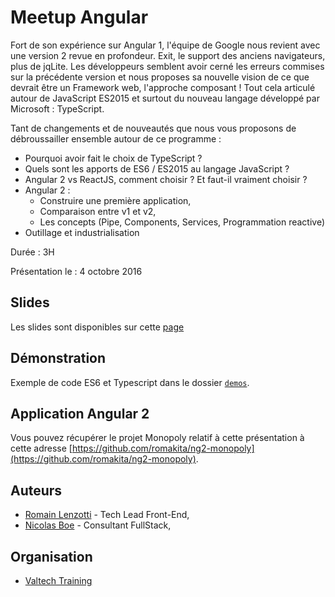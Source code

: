 # Meetup Angular

Fort de son expérience sur Angular 1, l'équipe de Google
nous revient avec une version 2 revue en profondeur. Exit, le support des 
anciens navigateurs, plus de jqLite. Les développeurs semblent avoir cerné 
les erreurs commises sur la précédente version et nous proposes sa nouvelle 
vision de ce que devrait être un Framework web, l'approche composant ! 
Tout cela articulé autour de JavaScript ES2015 et surtout du nouveau 
langage développé par Microsoft : TypeScript.

Tant de changements et de nouveautés que nous vous proposons de débroussailler 
ensemble autour de ce programme :

 * Pourquoi avoir fait le choix de TypeScript ?
 * Quels sont les apports de ES6 / ES2015 au langage JavaScript ?
 * Angular 2 vs ReactJS, comment choisir ? Et faut-il vraiment choisir ?
 * Angular 2 :
    * Construire une première application, 
    * Comparaison entre v1 et v2,
    * Les concepts (Pipe, Components, Services, Programmation reactive)
 * Outillage et industrialisation

Durée : 3H

Présentation le : 4 octobre 2016

## Slides

Les slides sont disponibles sur cette [page](https://nodelabs.github.io/meetup-angular/)

## Démonstration

Exemple de code ES6 et Typescript dans le dossier [`demos`](https://github.com/nodelabs/meetup-angular/tree/master/demos).

## Application Angular 2

Vous pouvez récupérer le projet Monopoly relatif à cette présentation
à cette adresse [https://github.com/romakita/ng2-monopoly](https://github.com/romakita/ng2-monopoly).

## Auteurs

* [Romain Lenzotti](https://github.com/Romakita) - Tech Lead Front-End,
* [Nicolas Boe](http://nicolas-boe.fr/) - Consultant FullStack,


## Organisation

* [Valtech Training](http://www.valtech-training.fr/)

